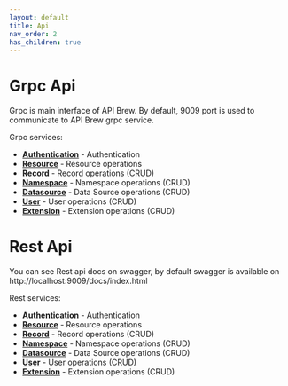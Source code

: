 ```yaml
---
layout: default
title: Api
nav_order: 2
has_children: true
---
```


# Grpc Api

Grpc is main interface of API Brew. By default, 9009 port is used to communicate to API Brew grpc service.

Grpc services:

* [**Authentication**](/docs/proto#authentication-service) - Authentication
* [**Resource**](/docs/proto#resource-service) - Resource operations
* [**Record**](/docs/proto#record-service) - Record operations (CRUD)
* [**Namespace**](/docs/proto#namespace-service) - Namespace operations (CRUD)
* [**Datasource**](/docs/proto#datasource-service) - Data Source operations (CRUD)
* [**User**](/docs/proto#user-service) - User operations (CRUD)
* [**Extension**](/docs/proto#extension-service) - Extension operations (CRUD)

# Rest Api

You can see Rest api docs on swagger, by default swagger is available on http://localhost:9009/docs/index.html

Rest services:
* [**Authentication**](/docs/openapi#authentication) - Authentication
* [**Resource**](/docs/openapi#resourceget) - Resource operations
* [**Record**](/docs/openapi#recordget) - Record operations (CRUD)
* [**Namespace**](/docs/openapi#namespaceget) - Namespace operations (CRUD)
* [**Datasource**](/docs/openapi#datasourceget) - Data Source operations (CRUD)
* [**User**](/docs/openapi#userget) - User operations (CRUD)
* [**Extension**](/docs/openapi#extensionget) - Extension operations (CRUD)
